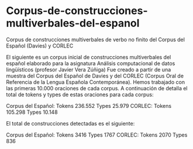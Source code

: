 # Corpus-de-construcciones-multiverbales-del-espanol
Corpus de construcciones multiverbales de verbo no finito del Corpus del Español (Davies) y CORLEC

El siguiente es un corpus inicial de construcciones multiverbales del español elaborado para la asignatura Análisis computacional de datos lingüísticos (profesor Javier Vera Zúñiga)
Fue creado a partir de una muestra del Corpus del Español de Davies y del CORLEC (Corpus Oral de Referencia de la Lengua Española Contemporánea). Hemos trabajado con las primeras 10.000 oraciones de cada corpus. A continuación de detalla el total de tokens y types de estas oraciones para cada corpus: 

Corpus del Español: Tokens	236.552	Types	25.979
CORLEC: Tokens 105.298	Types 10.148

El total de construcciones detectadas es el siguiente:

Corpus del Español: Tokens	3416	Types	1767
CORLEC: Tokens 2070 Types 836
